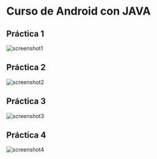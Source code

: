 # Curso de Android con JAVA

## Práctica 1

![screenshot1](https://user-images.githubusercontent.com/75378876/179015994-340d97c5-0f49-47ec-9564-844d0d6dee44.png)

## Práctica 2

![screenshot2](https://user-images.githubusercontent.com/75378876/179226728-970bba65-43f8-4301-ba7b-1e91c4417cf9.png)

## Práctica 3

![screenshot3](https://user-images.githubusercontent.com/75378876/179242706-98aa5f47-bdba-4e96-8513-b1a7c38599c2.png)

## Práctica 4

![screenshot4](https://user-images.githubusercontent.com/75378876/179272427-09ba908b-1630-4044-800a-262dbe2880f2.png)

